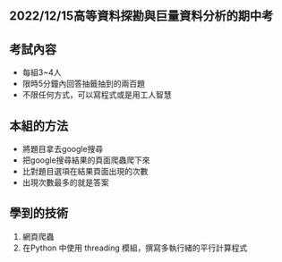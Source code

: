 ## 2022/12/15高等資料探勘與巨量資料分析的期中考
## 考試內容
- 每組3~4人
- 限時5分鐘內回答抽籤抽到的兩百題
- 不限任何方式，可以寫程式或是用工人智慧

## 本組的方法
- 將題目拿去google搜尋
- 把google搜尋結果的頁面爬蟲爬下來
- 比對題目選項在結果頁面出現的次數
- 出現次數最多的就是答案

## 學到的技術
1. 網頁爬蟲
2. 在Python 中使用 threading 模組，撰寫多執行緒的平行計算程式